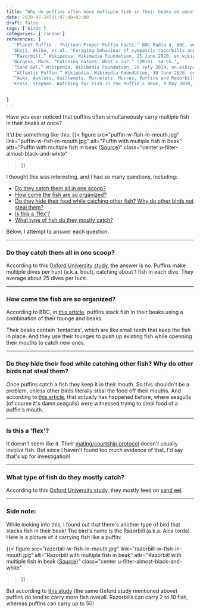 ```yaml
---
title: "Why do puffins often have mutliple fish in their beaks at once?"
date: 2020-07-24T21:07:40+03:00
draft: false
tags: ['birds']
categories: ['random']
references: [
  '"Planet Puffin - Thirteen Proper Puffin Facts.” BBC Radio 4, BBC, www.bbc.co.uk/programmes/articles/3DlgWjmWQg2qBYLY1J0vFgN/thirteen-proper-puffin-facts.',
  'Shoji, Akiko, et al. "Foraging behaviour of sympatric razorbills and puffins." Marine Ecology Progress Series 520 (2015): 257-267.',
  '“Razorbill.” Wikipedia, Wikimedia Foundation, 25 June 2020, en.wikipedia.org/wiki/Razorbill.',
  'Burgess, Mark. "Catching nature: What`s on?." (2010): 54-55.',
  '“Sand Eel.” Wikipedia, Wikimedia Foundation, 28 July 2019, en.wikipedia.org/wiki/Sand_eel.',
  '“Atlantic Puffin.” Wikipedia, Wikimedia Foundation, 30 June 2020, en.wikipedia.org/wiki/Atlantic_puffin#Reproduction.',
  '“Auks, Auklets, Guillemots, Murrelets, Murres, Puffins and Razorbill.” Family Alcidae - Auks, Auklets, Guillemots, Murrelets, Murres, Puffins and Razorbill, www.oiseaux-birds.com/page-family-alcidae.html.',
  'Kress, Stephen. Watching for Fish in the Puffin`s Beak, 9 May 2018, ocean.si.edu/ocean-life/seabirds/watching-fish-puffins-beak.',


]
---
```


Have you ever noticed that puffins often simultaneously carry multiple fish in their beaks at once?

It'd be something like this:
{{< figure
src="puffin-w-fish-in-mouth.jpg" 
link="puffin-w-fish-in-mouth.jpg" 
alt="Puffin with multiple fish in beak"
attr="Puffin with multiple fish in beak ([Source](https://ocean.si.edu/ocean-life/seabirds/watching-fish-puffins-beak))"
class="center u-filter-almost-black-and-white"
>}}

I thought this was interesting, and I had so many questions, including:
- [Do they catch them all in one scoop?](#do-they-catch-them-all-in-one-scoop)
- [How come the fish are so organized?](#how-come-the-fish-are-so-organized)
- [Do they hide their food while catching other fish? Why do other birds not steal them?](#do-they-hide-their-food-while-catching-other-fish-why-do-other-birds-not-steal-them)
- [Is this a 'flex'?](#is-this-a-flex)
- [What type of fish do they mostly catch?](#what-type-of-fish-do-they-mostly-catch)

Below, I attempt to answer each question.
___

### Do they catch them all in one scoop?
According to this [Oxford University study](https://www.int-res.com/abstracts/meps/v520/p257-267/), the answer is no. Puffins make multiple dives per hunt (a.k.a. bout), catching about 1 fish in each dive. They average about 25 dives per hunt.

___

### How come the fish are so organized?
According to BBC, in [this article](https://www.bbc.co.uk/programmes/articles/3DlgWjmWQg2qBYLY1J0vFgN/thirteen-proper-puffin-facts), puffins stack fish in their beaks using a combination of their tounge and beaks.

Their beaks contain 'tentacles', which are like small teeth that keep the fish in place. And they use their tounges to push up existing fish while openning their mouths to catch new ones.

___

### Do they hide their food while catching other fish? Why do other birds not steal them?
Once puffins catch a fish they keep it in their mouth. So this shouldn't be a problem, unless other birds literally steal the food off their mouths. And according to [this article](https://portlandpress.com/biochemist/article/32/6/54/810/Catching-nature-What-s-on?searchresult=1), that actually has happened before, where seagulls (of course it's damn seagulls) were witnessed trying to steal food of a puffin's mouth.

___

### Is this a 'flex'?
It doesn't seem like it. Their [mating/courtship protocol](https://en.wikipedia.org/wiki/Atlantic_puffin#Reproduction) doesn't usually involve fish. But since I haven't found too much evidence of that, I'd say that's up for investigation!

___

### What type of fish do they mostly catch?
According to this [Oxford University study](https://www.int-res.com/abstracts/meps/v520/p257-267/), they mostly feed on [sand eel](https://en.wikipedia.org/wiki/Sand_eel).

___

### Side note:

While looking into this, I found out that there's another type of bird that stacks fish in their beak! The bird's name is the Razorbill (a.k.a. Alca torda). Here is a picture of it carrying fish like a puffin:

{{< figure
src="razorbill-w-fish-in-mouth.jpg" 
link="razorbill-w-fish-in-mouth.jpg"
alt="Razorbill with multiple fish in beak" 
attr="Razorbill with multiple fish in beak ([Source](http://www.oiseaux-birds.com/page-family-alcidae.html))"
class="center u-filter-almost-black-and-white"
>}}

But according to [this study](https://www.int-res.com/abstracts/meps/v520/p257-267/) (the same Oxford study mentioned above) puffins do tend to carry more fish overall. Razorbills can carry 2 to 10 fish, whereas puffins can carry up to 50!